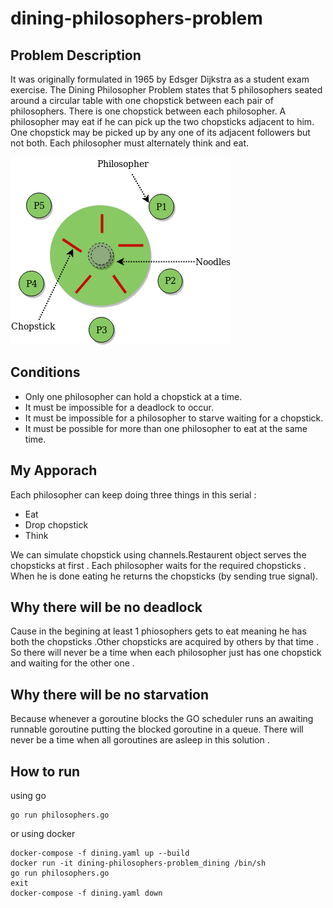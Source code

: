 # dining-philosophers-problem

## Problem Description 

It was originally formulated in 1965 by Edsger Dijkstra as a student exam exercise. The Dining Philosopher Problem states that 5 philosophers seated around a circular table with one chopstick between each pair of philosophers. There is one chopstick between each philosopher. A philosopher may eat if he can pick up the two chopsticks adjacent to him. One chopstick may be picked up by any one of its adjacent followers but not both. Each philosopher must alternately think and eat. 

![dining-philosophers-problem](https://github.com/mdnurahmed/dining-philosophers-problem/blob/main/dining_philosopher_problem.png)

## Conditions 

- Only one philosopher can hold a chopstick at a time.
- It must be impossible for a deadlock to occur.
- It must be impossible for a philosopher to starve waiting for a chopstick.
- It must be possible for more than one philosopher to eat at the same time.

## My Apporach

Each philosopher can keep doing three things in this serial :

- Eat 
- Drop chopstick
- Think

We can simulate chopstick using channels.Restaurent object serves the chopsticks at first . Each philosopher waits for the required chopsticks . When he is done eating he returns the chopsticks (by sending true signal). 

## Why there will be no deadlock 
Cause in the begining at least 1 phiosophers gets to eat meaning he has both the chopsticks .Other chopsticks are acquired by others by that time . So there will never be a time when each philosopher just has one chopstick and waiting for the other one . 

## Why there will be no starvation 
Because whenever a goroutine blocks the GO scheduler runs an awaiting runnable goroutine putting the blocked goroutine in a queue. There will never be a time when all goroutines are asleep in this solution . 

## How to run 

using go 
```
go run philosophers.go
```
or using docker 
```
docker-compose -f dining.yaml up --build
docker run -it dining-philosophers-problem_dining /bin/sh
go run philosophers.go
exit
docker-compose -f dining.yaml down
```
